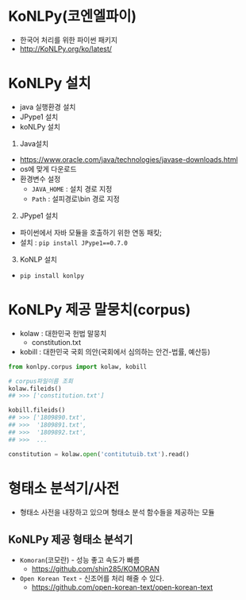 # KoNLPy(코엔엘파이)
- 한국어 처리를 위한 파이썬 패키지
- http://KoNLPy.org/ko/latest/

# KoNLPy 설치
- java 실행환경 설치
- JPype1 설치
- koNLPy 설치

1. Java설치
- https://www.oracle.com/java/technologies/javase-downloads.html
- os에 맞게 다운로드
- 환경변수 설정
  - `JAVA_HOME` : 설치 경로 지정
  - `Path` : 설피경로\bin 경로 지정
2. JPype1 설치
- 파이썬에서 자바 모듈을 호출하기 위한 연동 패킺;
- 설치 : `pip install JPype1==0.7.0`
3. KoNLP 설치
- `pip install konlpy`

# KoNLPy 제공 말뭉치(corpus)
- kolaw : 대한민국 헌법 말뭉치
  - constitution.txt
- kobill : 대한민국 국회 의안(국회에서 심의하는 안건-법률, 예산등)
```python
from konlpy.corpus import kolaw, kobill

# corpus파일이름 조회
kolaw.fileids()
## >>> ['constitution.txt']

kobill.fileids()
## >>> ['1809890.txt',
## >>>  '1809891.txt',
## >>>  '1809892.txt',
## >>>  ...

constitution = kolaw.open('contitutuib.txt').read()
```
# 형태소 분석기/사전
- 형태소 사전을 내장하고 있으며 형태소 분석 함수들을 제공하는 모듈
## KoNLPy 제공 형태소 분석기
- `Komoran`(코모란) - 성능 좋고 속도가 빠름
  - https://github.com/shin285/KOMORAN
- `Open Korean Text` - 신조어를 처리 해줄 수 있다.
  - https://github.com/open-korean-text/open-korean-text























